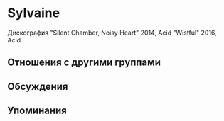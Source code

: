 # Sylvaine

Дискография
"Silent Chamber, Noisy Heart" 2014, Acid
"Wistful" 2016, Acid

## Отношения с другими группами


## Обсуждения


## Упоминания

